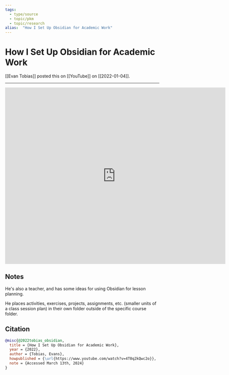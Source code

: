 ```yaml
---
tags:
  - type/source
  - topic/pkm
  - topic/research
alias:  "How I Set Up Obsidian for Academic Work"
---
```

# How I Set Up Obsidian for Academic Work

[[Evan Tobias]] posted this on [[YouTube]] on [[2022-01-04]].

---
<iframe
 width="720"
 height="576"
 src='https://www.youtube.com/embed/4T0q2kQwc2o'
 title="YouTube video player"
 frameborder="0"
 allow="accelerometer; autoplay; clipboard-write; encrypted-media; gyroscope; picture-in-picture"
 allowfullscreen>
</iframe>

## Notes
He's also a teacher, and has some ideas for using Obsidian for lesson planning.

He places activities, exercises, projects, assignments, etc. (smaller units of a class session plan) in their own folder outside of the specific course folder.
## Citation

```bibtex
@misc{@2022tobias_obsidian,
  title = {How I Set Up Obsidian for Academic Work},
  year = {2022},
  author = {Tobias, Evans},
  howpublished = {\url{https://www.youtube.com/watch?v=4T0q2kQwc2o}},
  note = {Accessed March 13th, 2024}
}
```

